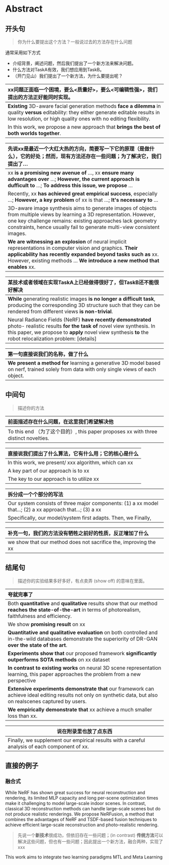 # Abstract



## 开头句

> 你为什么要提出这个方法？一般说过去的方法存在什么问题



通常采用如下方式

- 介绍背景，阐述问题，然后我们提出了一个新方法来解决问题。
- 什么方法对TaskA有效，我们想应用到TaskB。
- （开门见山）我们提出了一个新方法，为什么要提出呢？




| xx问题正面临一个困境，要么<质量好>，要么<可编辑性强>，我们提出的方法正好能同时实现。 |
| :----------------------------------------------------------- |
| **Existing** 3D-aware facial generation methods **face a dilemma** in quality **versus** editability: they either generate editable results in low resolution, or high quality ones with no editing flexibility. |
| In this work, we propose a new approach that **brings the best of both worlds together**. |



| 先说xx是最近一个大红大热的方向，简要写一下它的原理（是做什么），它的好处；然而，现有方法还存在一些问题；为了解决它，我们提出了… |
| :----------------------------------------------------------- |
| xx **is a promising new avenue of** …, xx **ensure many advantages over** …; **However, the current approach is dufficult to** …; **To address this issue, we propose** … |
| Recently, xx **has achieved great empirical success**, especially …; **However, a key problem** of xx is that …; **It's necessary to** … |
| 3D-aware image synthesis aims to generate images of objects from multiple views by learning a 3D representation. However, one key challenge remains: existing approaches lack geometry constraints, hence usually fail to generate multi-view consistent images. |
| **We are witnessing an explosion** of neural implicit representations in computer vision and graphics. **Their applicability has recently expanded beyond tasks such as** xx. However, existing methods … **We introduce a new method that enables** xx. |



| 某技术或者领域在实现TaskA上已经做得很好了，但TaskB还不能很好解决 |
| :------------------------------------------------------------ |
| **While** generating realistic images **is no longer a difficult task**, producing the corresponding 3D structure such that they can be rendered from different views **is non-trivial**. |
| Neural Radiance Fields (NeRF) **have recently demonstrated** photo- realistic results **for the task of** novel view synthesis. In this paper, we propose to **apply** novel view synthesis **to** the robot relocalization problem: [details] |



| 第一句直接说我们的名称，做了什么                             |
| :------------------------------------------------------------ |
| **We present a method for** learning a generative 3D model based on nerf, trained solely from data with only single views of each object. |





## 中间句

> 描述你的方法

| 前面描述存在什么问题，在这里我们希望解决他                   |
| :----------------------------------------------------------- |
| To this end （为了这个目的）, this paper proposes xx with three distinct novelties. |



| 直接说我们提出了什么算法，它有什么用；它的核心是什么  |
| :---------------------------------------------------- |
| In this work, we present/ xxx algorithm, which can xx |
| A key part of our approach is to xx                   |
| The key to our approach is to utilize xx              |



| 拆分成一个个部分的写法                                       |
| :----------------------------------------------------------- |
| Our system consists of three major components: (1) a xx model that...; (2) a xx approach that...; (3) a xx |
| Specifically, our model/system first adapts. Then, we Finally, |



| 补充一句，我们的方法没有牺牲之前好的性质，反正增加了什么     |
| :----------------------------------------------------------- |
| we show that our method does not sacrifice the, improving the xx |



## 结尾句

> 描述你的实验结果多好多好，有点卖弄 (show off) 的意味在里面。

| 夸就完事了                                                   |
| :----------------------------------------------------------- |
| Both **quantitative** and **qualitative** results show that our method **reaches the state-of-the-art** in terms of photorealism, faithfulness and efficiency. |
| We show **promising result** on xx                           |
| **Quantitative and qualitative evaluation** on both controlled and in-the-wild databases demonstrate the superiority of DR-GAN **over the state of the art**. |
| **Experiments show that** our proposed framework **significantly outperforms SOTA methods** on xx dataset |
| **In contrast to existing works** on neural 3D scene representation learning, this paper approaches the problem from a new perspective |
| **Extensive experiments demonstrate that** our framework can achieve ideal editing results not only on synthetic data, but also on realscenes captured by users. |
| **We empirically demonstrate that** xx achieve a much smaller loss than xx. |



| 说在附录里也放了点东西                                       |
| ------------------------------------------------------------ |
| Finally, we supplement our empirical results with a careful analysis of each component of xx. |



## 直接的例子

### 融合式

While NeRF has shown great success for neural reconstruction and rendering, its limited MLP capacity and long per-scene optimization times make it challenging to model large-scale indoor scenes. In contrast, classical 3D reconstruction methods can handle large-scale scenes but do not produce realistic renderings. We propose NeRFusion, a method that combines the advantages of NeRF and TSDF-based fusion techniques to achieve efficient large-scale reconstruction and photo-realistic rendering.

> 先说一个**新技术**很成功，但依旧存在一些问题；(in contrast) **传统方法**可以解决这些问题，但也有一些问题；因此提出一个新方法，融合两种，实现了xxx 

This work aims to integrate two learning paradigms MTL and Meta Learning
